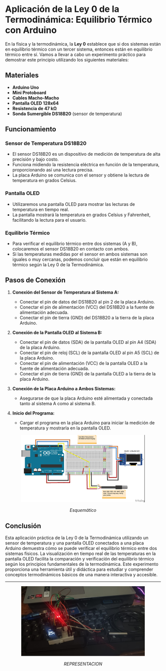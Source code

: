 # Aplicación de la Ley 0 de la Termodinámica: Equilibrio Térmico con Arduino

En la física y la termodinámica, la **Ley 0** establece que si dos sistemas están en equilibrio térmico con un tercer sistema, entonces están en equilibrio térmico entre sí. Vamos a llevar a cabo un experimento práctico para demostrar este principio utilizando los siguientes materiales:

## Materiales

- **Arduino Uno**
- **Mini Protoboard**
- **Cables Macho-Macho**
- **Pantalla OLED 128x64**
- **Resistencia de 47 kΩ**
- **Sonda Sumergible DS18B20** (sensor de temperatura)

## Funcionamiento

### Sensor de Temperatura DS18B20
- El sensor DS18B20 es un dispositivo de medición de temperatura de alta precisión y bajo costo.
- Funciona midiendo la resistencia eléctrica en función de la temperatura, proporcionando así una lectura precisa.
- La placa Arduino se comunica con el sensor y obtiene la lectura de temperatura en grados Celsius.

### Pantalla OLED
- Utilizaremos una pantalla OLED para mostrar las lecturas de temperatura en tiempo real.
- La pantalla mostrará la temperatura en grados Celsius y Fahrenheit, facilitando la lectura para el usuario.

### Equilibrio Térmico
- Para verificar el equilibrio térmico entre dos sistemas (A y B), colocaremos el sensor DS18B20 en contacto con ambos.
- Si las temperaturas medidas por el sensor en ambos sistemas son iguales o muy cercanas, podemos concluir que están en equilibrio térmico según la Ley 0 de la Termodinámica.

## Pasos de Conexión

1. **Conexión del Sensor de Temperatura al Sistema A:**
   - Conectar el pin de datos del DS18B20 al pin 2 de la placa Arduino.
   - Conectar el pin de alimentación (VCC) del DS18B20 a la fuente de alimentación adecuada.
   - Conectar el pin de tierra (GND) del DS18B20 a la tierra de la placa Arduino.

2. **Conexión de la Pantalla OLED al Sistema B:**
   - Conectar el pin de datos (SDA) de la pantalla OLED al pin A4 (SDA) de la placa Arduino.
   - Conectar el pin de reloj (SCL) de la pantalla OLED al pin A5 (SCL) de la placa Arduino.
   - Conectar el pin de alimentación (VCC) de la pantalla OLED a la fuente de alimentación adecuada.
   - Conectar el pin de tierra (GND) de la pantalla OLED a la tierra de la placa Arduino.

3. **Conexión de la Placa Arduino a Ambos Sistemas:**
   - Asegurarse de que la placa Arduino esté alimentada y conectada tanto al sistema A como al sistema B.

4. **Inicio del Programa:**
   - Cargar el programa en la placa Arduino para iniciar la medición de temperatura y mostrarla en la pantalla OLED.
  

<p align="center">
  <img src="sonda/conecciones de presentacion de ley 0 termometro.jpg" width="400" />
</p>
<p align="center">
  <i>Esquemático</i>
</p>

## Conclusión

Esta aplicación práctica de la Ley 0 de la Termodinámica utilizando un sensor de temperatura y una pantalla OLED conectados a una placa Arduino demuestra cómo se puede verificar el equilibrio térmico entre dos sistemas físicos. La visualización en tiempo real de las temperaturas en la pantalla OLED facilita la comparación y verificación del equilibrio térmico según los principios fundamentales de la termodinámica. Este experimento proporciona una herramienta útil y didáctica para estudiar y comprender conceptos termodinámicos básicos de una manera interactiva y accesible.





---


<p align="center">
  <img src="ref.jpeg" width="400" />
</p>
<p align="center">
  <i>REPRESENTACION</i>
</p>
